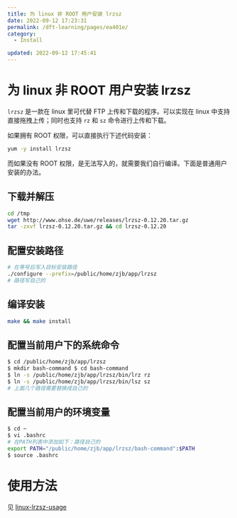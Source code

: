 ```yaml
---
title: 为 linux 非 ROOT 用户安装 lrzsz
date: 2022-09-12 17:23:31
permalink: /dft-learning/pages/ea401e/
category:
  - Install

updated: 2022-09-12 17:45:41
---
```


# 为 linux 非 ROOT 用户安装 lrzsz

`lrzsz` 是一款在 linux 里可代替 FTP 上传和下载的程序。可以实现在 linux 中支持直接拖拽上传；同时也支持 `rz` 和 `sz` 命令进行上传和下载。

如果拥有 ROOT 权限，可以直接执行下述代码安装：

```bash
yum -y install lrzsz
```

而如果没有 ROOT 权限，是无法写入的，就需要我们自行编译。下面是普通用户安装的办法。

## 下载并解压

```bash
cd /tmp
wget http://www.ohse.de/uwe/releases/lrzsz-0.12.20.tar.gz
tar -zxvf lrzsz-0.12.20.tar.gz && cd lrzsz-0.12.20
```

## 配置安装路径

```bash
# 在等号后写入目标安装路径
./configure --prefix=/public/home/zjb/app/lrzsz
# 路径写自己的
```

## 编译安装

```bash
make && make install
```

## 配置当前用户下的系统命令

```bash
$ cd /public/home/zjb/app/lrzsz
$ mkdir bash-command $ cd bash-command
$ ln -s /public/home/zjb/app/lrzsz/bin/lrz rz 
$ ln -s /public/home/zjb/app/lrzsz/bin/lsz sz
# 上面几个路径需要替换成自己的
```

## 配置当前用户的环境变量

```bash
$ cd ~
$ vi .bashrc
# 在PATH列表中添加如下：路径自己的
export PATH="/public/home/zjb/app/lrzsz/bash-command":$PATH
$ source .bashrc
```

# 使用方法

见 [linux-lrzsz-usage](../../code/linux/17.linux-lrzsz-usage.md)
